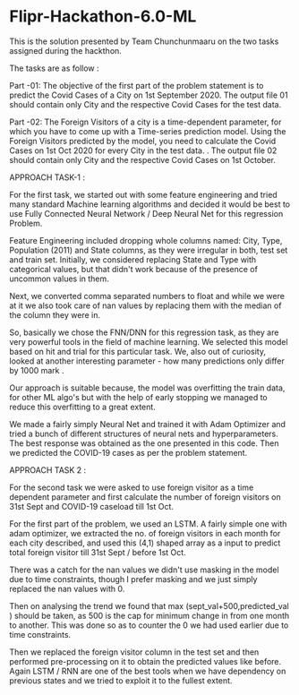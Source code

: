 # Flipr-Hackathon-6.0-ML
This is the solution presented by Team Chunchunmaaru on the two tasks assigned during the hackthon.

The  tasks are as follow :

Part -01:
The objective of the first part of the problem statement is to predict the Covid Cases of a
City on 1st September 2020. The output file 01 should contain only City and the respective
Covid Cases for the test data.

Part -02:
The Foreign Visitors of a city is a time-dependent parameter, for which you have to come up
with a Time-series prediction model. Using the Foreign Visitors predicted by the model, you
need to calculate the Covid Cases on 1st Oct 2020 for every City in the test data. . The
output file 02 should contain only City and the respective Covid Cases on 1st October.

APPROACH TASK-1 :

For the first task, we started out with some feature engineering and tried many standard Machine learning algorithms and decided it would be best  to use Fully Connected Neural Network / Deep Neural Net for this regression Problem.

Feature Engineering included dropping whole columns named:  City, Type, Population (2011) and State columns, as they were irregular in both, test set and train set. Initially, we considered replacing State and Type with categorical values, but that didn't work because of the presence of uncommon values in them.

Next, we converted comma separated numbers to float and while we were at it we also took care of nan values by replacing them with the median of the column they were in.

So, basically we chose the FNN/DNN for this regression task, as they are very powerful tools in the field of machine learning. We selected this model based on hit and trial for this particular task. We, also out of curiosity, looked at another interesting parameter - how many predictions only differ by 1000 mark .

Our approach is suitable because, the model was overfitting the train data, for other ML algo's but with the help of early stopping we managed to reduce this overfitting to a great extent.

We made a fairly simply Neural Net and trained it with Adam Optimizer and tried a bunch of different structures of neural nets and hyperparameters. The best response was obtained as the one presented in this code. Then we predicted the COVID-19 cases as per the problem statement.


APPROACH TASK 2 :

For the second task we were asked to use foreign visitor as a time dependent parameter and first calculate the number of foreign visitors on 31st Sept and COVID-19 caseload till 1st Oct.

For the first part of the problem, we used an LSTM. A fairly simple one with adam optimizer, we extracted the no. of foreign visitors in each month for each city described, and used this (4,1) shaped array as a input to predict total foreign visitor till 31st Sept / before 1st Oct. 

There was a catch for the nan values we didn't use masking in the model due to time constraints, though I prefer masking and we just simply replaced the nan values with 0. 

Then on analysing the trend we found that max (sept_val+500,predicted_val ) should be taken, as 500 is the cap for minimum change in from one month to another. This was done so as to counter the 0 we had used earlier due to time constraints.

Then we replaced the foreign visitor column in the test set and then performed pre-processing on it to obtain the predicted values like before. Again LSTM / RNN are one of the best tools when we have dependency on previous states and we tried to exploit it to the fullest extent.
